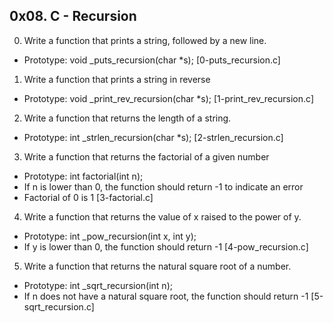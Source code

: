 0x08. C - Recursion
--------------------
0. Write a function that prints a string, followed by a new line.
  * Prototype: void _puts_recursion(char *s);
 [0-puts_recursion.c]

1. Write a function that prints a string in reverse
  * Prototype: void _print_rev_recursion(char *s);
 [1-print_rev_recursion.c]

2. Write a function that returns the length of a string.
  * Prototype: int _strlen_recursion(char *s);
 [2-strlen_recursion.c]

3. Write a function that returns the factorial of a given number
  * Prototype: int factorial(int n);
  * If n is lower than 0, the function should return -1 to indicate an error
  * Factorial of 0 is 1
 [3-factorial.c]

4. Write a function that returns the value of x raised to the power of y.
  * Prototype: int _pow_recursion(int x, int y);
  * If y is lower than 0, the function should return -1
 [4-pow_recursion.c]

5. Write a function that returns the natural square root of a number.
  * Prototype: int _sqrt_recursion(int n);
  * If n does not have a natural square root, the function should return -1
 [5-sqrt_recursion.c]
